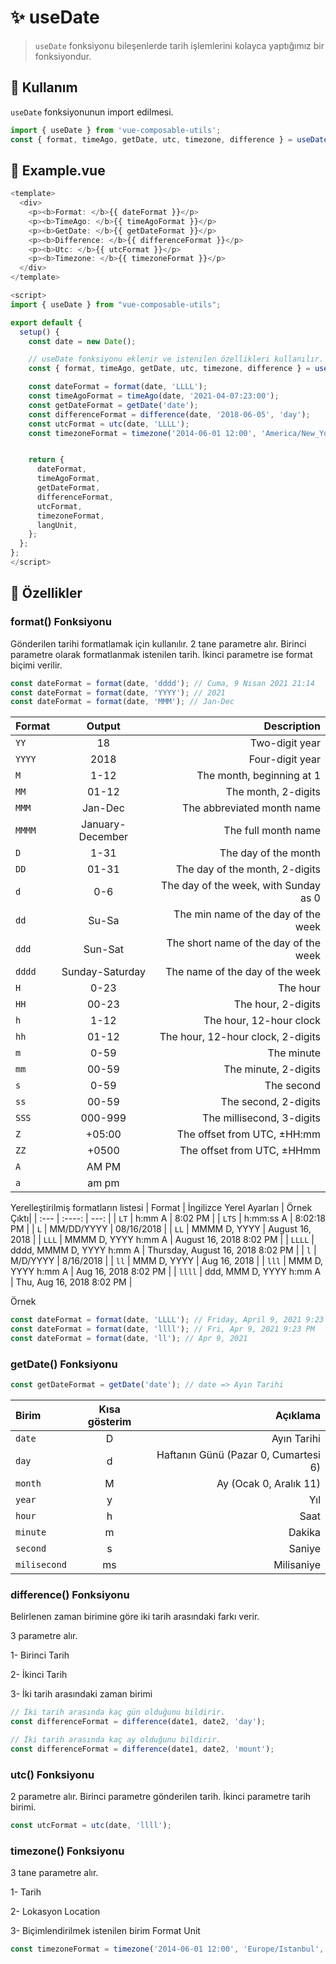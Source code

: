 # :sparkles: useDate

> `useDate` fonksiyonu bileşenlerde tarih işlemlerini kolayca yaptığımız bir fonksiyondur.

## :convenience_store: Kullanım

`useDate` fonksiyonunun import edilmesi.

```js
import { useDate } from 'vue-composable-utils';
const { format, timeAgo, getDate, utc, timezone, difference } = useDate();
```

## :rocket: Example.vue

<DateComponent />

```js
<template>
  <div>
    <p><b>Format: </b>{{ dateFormat }}</p>
    <p><b>TimeAgo: </b>{{ timeAgoFormat }}</p>
    <p><b>GetDate: </b>{{ getDateFormat }}</p>
    <p><b>Difference: </b>{{ differenceFormat }}</p>
    <p><b>Utc: </b>{{ utcFormat }}</p>
    <p><b>Timezone: </b>{{ timezoneFormat }}</p>
  </div>
</template>

<script>
import { useDate } from "vue-composable-utils";

export default {
  setup() {
    const date = new Date();

    // useDate fonksiyonu eklenir ve istenilen özellikleri kullanılır.
    const { format, timeAgo, getDate, utc, timezone, difference } = useDate();

    const dateFormat = format(date, 'LLLL');
    const timeAgoFormat = timeAgo(date, '2021-04-07:23:00');
    const getDateFormat = getDate('date');
    const differenceFormat = difference(date, '2018-06-05', 'day');
    const utcFormat = utc(date, 'LLLL');
    const timezoneFormat = timezone('2014-06-01 12:00', 'America/New_York', 'L LT');


    return {
      dateFormat,
      timeAgoFormat,
      getDateFormat,
      differenceFormat,
      utcFormat,
      timezoneFormat,
      langUnit,
    };
  };
};
</script>

```

## :star2: Özellikler

### format() Fonksiyonu

Gönderilen tarihi formatlamak için kullanılır. 2 tane parametre alır. Birinci parametre olarak formatlanmak istenilen tarih. İkinci parametre ise format biçimi verilir.

```js
const dateFormat = format(date, 'dddd'); // Cuma, 9 Nisan 2021 21:14
const dateFormat = format(date, 'YYYY'); // 2021
const dateFormat = format(date, 'MMM'); // Jan-Dec
```

| Format |      Output      |                           Description |
| :----- | :--------------: | ------------------------------------: |
| `YY`   |        18        |                        Two-digit year |
| `YYYY` |       2018       |                       Four-digit year |
| `M`    |       1-12       |             The month, beginning at 1 |
| `MM`   |      01-12       |                   The month, 2-digits |
| `MMM`  |     Jan-Dec      |            The abbreviated month name |
| `MMMM` | January-December |                   The full month name |
| `D`    |       1-31       |                  The day of the month |
| `DD`   |      01-31       |        The day of the month, 2-digits |
| `d`    |       0-6        | The day of the week, with Sunday as 0 |
| `dd`   |      Su-Sa       |   The min name of the day of the week |
| `ddd`  |     Sun-Sat      | The short name of the day of the week |
| `dddd` | Sunday-Saturday  |       The name of the day of the week |
| `H`    |       0-23       |                              The hour |
| `HH`   |      00-23       |                    The hour, 2-digits |
| `h`    |       1-12       |               The hour, 12-hour clock |
| `hh`   |      01-12       |     The hour, 12-hour clock, 2-digits |
| `m`    |       0-59       |                            The minute |
| `mm`   |      00-59       |                  The minute, 2-digits |
| `s`    |       0-59       |                            The second |
| `ss`   |      00-59       |                  The second, 2-digits |
| `SSS`  |     000-999      |             The millisecond, 3-digits |
| `Z`    |      +05:00      |           The offset from UTC, ±HH:mm |
| `ZZ`   |      +0500       |            The offset from UTC, ±HHmm |
| `A`    |      AM PM       |                                       |
| `a`    |      am pm       |                                       |

Yerelleştirilmiş formatların listesi
| Format | İngilizce Yerel Ayarları | Örnek Çıktı|
| :--- | :----: | ---: |
| `LT` | h:mm A | 8:02 PM |
| `LTS` | h:mm:ss A | 8:02:18 PM |
| `L` | MM/DD/YYYY | 08/16/2018 |
| `LL` | MMMM D, YYYY | August 16, 2018 |
| `LLL` | MMMM D, YYYY h:mm A | August 16, 2018 8:02 PM |
| `LLLL` | dddd, MMMM D, YYYY h:mm A | Thursday, August 16, 2018 8:02 PM |
| `l` | M/D/YYYY | 8/16/2018 |
| `ll` | MMM D, YYYY | Aug 16, 2018 |
| `lll` | MMM D, YYYY h:mm A | Aug 16, 2018 8:02 PM |
| `llll` | ddd, MMM D, YYYY h:mm A | Thu, Aug 16, 2018 8:02 PM |

Örnek

```js
const dateFormat = format(date, 'LLLL'); // Friday, April 9, 2021 9:23 PM
const dateFormat = format(date, 'llll'); // Fri, Apr 9, 2021 9:23 PM
const dateFormat = format(date, 'll'); // Apr 9, 2021
```

### getDate() Fonksiyonu

```js
const getDateFormat = getDate('date'); // date => Ayın Tarihi
```

| Birim        | Kısa gösterim |                             Açıklama |
| :----------- | :-----------: | -----------------------------------: |
| `date`       |       D       |                          Ayın Tarihi |
| `day`        |       d       | Haftanın Günü (Pazar 0, Cumartesi 6) |
| `month`      |       M       |               Ay (Ocak 0, Aralık 11) |
| `year`       |       y       |                                  Yıl |
| `hour`       |       h       |                                 Saat |
| `minute`     |       m       |                               Dakika |
| `second`     |       s       |                               Saniye |
| `milisecond` |      ms       |                           Milisaniye |

### difference() Fonksiyonu

Belirlenen zaman birimine göre iki tarih arasındaki farkı verir.

3 parametre alır.

1- Birinci Tarih

2- İkinci Tarih

3- İki tarih arasındaki zaman birimi

```js
// İki tarih arasında kaç gün olduğunu bildirir.
const differenceFormat = difference(date1, date2, 'day');

// İki tarih arasında kaç ay olduğunu bildirir.
const differenceFormat = difference(date1, date2, 'mount');
```

### utc() Fonksiyonu

2 parametre alır. Birinci parametre gönderilen tarih. İkinci parametre tarih birimi.

```js
const utcFormat = utc(date, 'llll');
```

### timezone() Fonksiyonu

3 tane parametre alır.

1- Tarih

2- Lokasyon Location

3- Biçimlendirilmek istenilen birim Format Unit

```js
const timezoneFormat = timezone('2014-06-01 12:00', 'Europe/Istanbul', 'LLLL');
```

<ToggleDarkMode/>
